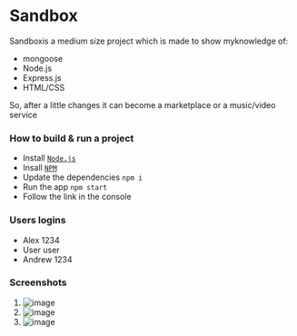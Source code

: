 # Sandbox 
Sandboxis a medium size project which is made to show myknowledge of:
- mongoose
- Node.js
- Express.js
- HTML/CSS  

So, after a little changes it can become a marketplace or a music/video service

### How to build & run a project
- Install <code><a href="https://nodejs.org/en">Node.js</a></code>
- Insall <code><a href="https://www.npmjs.com/package/npm">NPM</a></code>
- Update the dependencies <code>npm i</code>
- Run the app <code>npm start</code>
- Follow the link in the console

### Users logins
- Alex 1234
- User user
- Andrew 1234

### Screenshots
1) ![image](https://github.com/AlexShopiak/sandbox/assets/90408822/4e1c541e-6b6d-400b-8542-57f992520844)
2) ![image](https://github.com/AlexShopiak/sandbox/assets/90408822/b040cf26-1814-4ca7-b2ae-9c27054d53bf)
3) ![image](https://github.com/AlexShopiak/sandbox/assets/90408822/e3a07b71-8e7f-4e76-8051-ff5a52e313a0)

